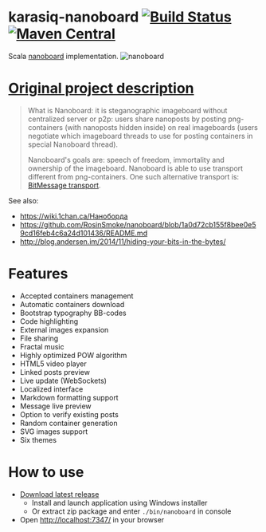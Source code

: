 # karasiq-nanoboard [![Build Status](https://travis-ci.org/Karasiq/nanoboard.svg?branch=master)](https://travis-ci.org/Karasiq/nanoboard) [![Maven Central](https://maven-badges.herokuapp.com/maven-central/com.github.karasiq/nanoboard_2.12/badge.svg)](https://maven-badges.herokuapp.com/maven-central/com.github.karasiq/nanoboard_2.12)
Scala [nanoboard](https://github.com/nanoboard/nanoboard) implementation.
![nanoboard](https://raw.github.com/Karasiq/nanoboard/master/images/screenshot.png)

# [Original project description](https://github.com/nanoboard/nanoboard/releases)
>What is Nanoboard: it is steganographic imageboard without centralized server or p2p: users share nanoposts by posting png-containers (with nanoposts hidden inside) on real imageboards (users negotiate which imageboard threads to use for posting containers in special Nanoboard thread).
>
>Nanoboard's goals are: speech of freedom, immortality and ownership of the imageboard. Nanoboard is able to use transport different from png-containers. One such alternative transport is: [BitMessage transport](https://github.com/nanoboard/nanoboard-bittransport).

See also: 
* https://wiki.1chan.ca/Наноборда
* https://github.com/RosinSmoke/nanoboard/blob/1a0d72cb155f8bee0e59cd16feb4c6a24d101436/README.md
* http://blog.andersen.im/2014/11/hiding-your-bits-in-the-bytes/

# Features
* Accepted containers management
* Automatic containers download
* Bootstrap typography BB-codes
* Code highlighting
* External images expansion
* File sharing
* Fractal music
* Highly optimized POW algorithm
* HTML5 video player
* Linked posts preview
* Live update (WebSockets)
* Localized interface
* Markdown formatting support
* Message live preview
* Option to verify existing posts
* Random container generation
* SVG images support
* Six themes

# How to use
* [Download latest release](https://github.com/Karasiq/nanoboard/releases)
  * Install and launch application using Windows installer 
  * Or extract zip package and enter `./bin/nanoboard` in console 
* Open <http://localhost:7347/> in your browser
